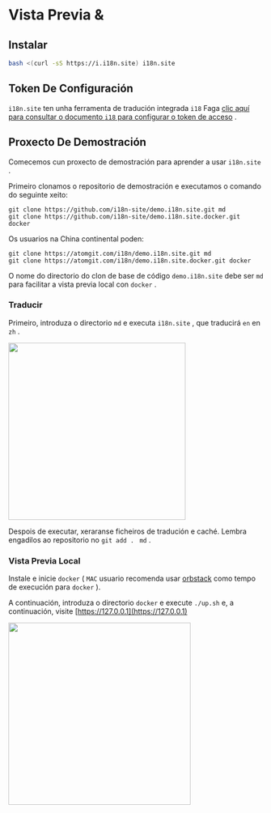 # Vista Previa &

## Instalar

```sh
bash <(curl -sS https://i.i18n.site) i18n.site
```

## Token De Configuración

`i18n.site` ten unha ferramenta de tradución integrada `i18` Faga [clic aquí para consultar o documento `i18` para configurar o token de acceso](/i18/use) .

## Proxecto De Demostración

Comecemos cun proxecto de demostración para aprender a usar `i18n.site` .

Primeiro clonamos o repositorio de demostración e executamos o comando do seguinte xeito:

```
git clone https://github.com/i18n-site/demo.i18n.site.git md
git clone https://github.com/i18n-site/demo.i18n.site.docker.git docker
```

Os usuarios na China continental poden:

```
git clone https://atomgit.com/i18n/demo.i18n.site.git md
git clone https://atomgit.com/i18n/demo.i18n.site.docker.git docker
```

O nome do directorio do clon de base de código `demo.i18n.site` debe ser `md` para facilitar a vista previa local con `docker` .

### Traducir

Primeiro, introduza o directorio `md` e executa `i18n.site` , que traducirá `en` en `zh` .

<img src="https://p.3ti.site/1721114619.avif" style="width:350px">

Despois de executar, xeraranse ficheiros de tradución e caché. Lembra engadilos ao repositorio no `git add . ` `md` .

### Vista Previa Local

Instale e inicie `docker` ( `MAC` usuario recomenda usar [orbstack](https://orbstack.dev) como tempo de execución para `docker` ).

A continuación, introduza o directorio `docker` e execute `./up.sh` e, a continuación, visite [https://127.0.0.1](https://127.0.0.1)

<img src="//p.3ti.site/1721104238.avif" style="width:360px">